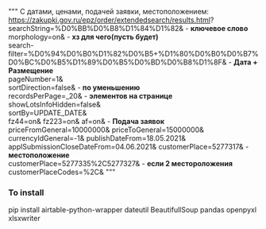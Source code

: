 """
С датами, ценами, подачей заявки, местоположением:
https://zakupki.gov.ru/epz/order/extendedsearch/results.html?  
searchString=%D0%BB%D0%B8%D1%84%D1%82& - **ключевое слово**
morphology=on& - **хз для чего(пусть будет)**  
search-filter=%D0%94%D0%B0%D1%82%D0%B5+%D1%80%D0%B0%D0%B7%D0%BC%D0%B5%D1%89%D0%B5%D0%BD%D0%B8%D1%8F& - **Дата + Размещение**  
pageNumber=1&  
sortDirection=false& - **по уменьшению**  
recordsPerPage=_20& - **элементов на странице**  
showLotsInfoHidden=false&  
sortBy=UPDATE_DATE&  
fz44=on&
fz223=on&
af=on& - **Подача заявок** 
priceFromGeneral=10000000&
priceToGeneral=15000000&
currencyIdGeneral=-1&
publishDateFrom=18.05.2021&
applSubmissionCloseDateFrom=04.06.2021&
customerPlace=5277317&  - **местоположение**  
customerPlace=5277335%2C5277327& - **если 2 местороложения**
customerPlaceCodes=%2C&
"""

### To install
pip install airtable-python-wrapper
dateutil
BeautifullSoup
pandas
openpyxl
xlsxwriter

